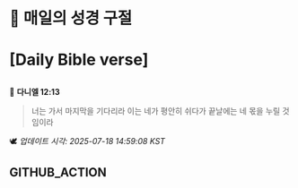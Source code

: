 # 🙏 매일의 성경 구절
# [Daily Bible verse]
##
<!-- START_BIBLE_VERSE -->
📖 **다니엘 12:13**
> 너는 가서 마지막을 기다리라 이는 네가 평안히 쉬다가 끝날에는 네 몫을 누릴 것임이라

🕊️ _업데이트 시각: 2025-07-18 14:59:08 KST_
  <!-- END_BIBLE_VERSE -->
## GITHUB_ACTION
